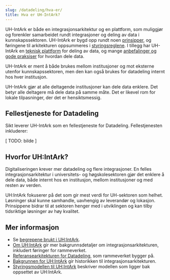 ```yaml
---
slug: /datadeling/hva-er/
title: Hva er UH-IntArk?
---
```


UH-IntArk er både en integrasjonsarkitektur og en plattform, som muliggjør og
forenkler samarbeidet rundt integrasjoner og deling av data i
kunnskapssektoren. UH-IntArk er bygd opp rundt noen
[prinsipper](/docs/datadeling/prinsippene/), og føringene til arkitekturen
oppsummeres i [styringsreglene](/docs/datadeling/styringsregler/). I tillegg
har UH-IntArk en [teknisk plattform](/docs/datadeling/teknisk-plattform) for
deling av data, og mange [anbefalinger og gode
praksiser](/docs/datadeling/god-praksis/) for hvordan dele data.

UH-IntArk er ment å både brukes mellom institusjoner og mot eksterne utenfor
kunnskapssektoren, men den kan også brukes for datadeling internt hos hver
institusjon.

UH-IntArk gjør at alle deltagende institusjoner kan dele data enklere. Det
betyr alle deltagere må dele data på samme måte. Det er likevel rom for lokale
tilpasninger, der det er hensiktsmessig.

## Fellestjeneste for Datadeling

Sikt leverer UH-IntArk som en fellestjeneste for Datadeling. Fellestjenesten
inkluderer:

[ TODO: bilde ]




## Hvorfor UH:IntArk?

Digitaliseringen krever mer datadeling og flere integrasjoner. En felles
integrasjonsarkitektur i universitets- og høgskolesektoren gjør det enklere å
dele data, både internt hos en institusjon, mellom institusjoner og med resten
av verden.


UH:IntArk fokuserer på det som gir mest verdi for UH-sektoren som helhet. Løsninger skal kunne samhandle, uavhengig av leverandør og lokasjon. Prinsippene bidrar til at sektoren henger med i utviklingen og kan tilby tidsriktige løsninger av høy kvalitet.




## Mer informasjon


* Se [begrepene brukt i UH:IntArk](/docs/datadeling/begreper/).
* [Om UH:IntArk](/docs/datadeling/om) gir mer bakgrunnsdetaljer om integrasjonsarkitekturen, inkludert føringer for rammeverket.
* [Referansearkitekturen for Datadeling](/docs/datadeling/om/referansearkitektur), som rammeverket bygger på.
* [Bakgrunnen for UH:IntArk](/docs/datadeling/om/bakgrunn) gir historikken til integrasjonsarkitekturen.
* [Styringsmodellen til UH:IntArk](/docs/datadeling/om/styringsmodellen) beskriver modellen som ligger bak oppsettet av UH:IntArk.
